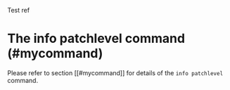 Test ref


# The info patchlevel command (#mycommand)

Please refer to section [[#mycommand]] for details of the ` info
patchlevel ` command.


